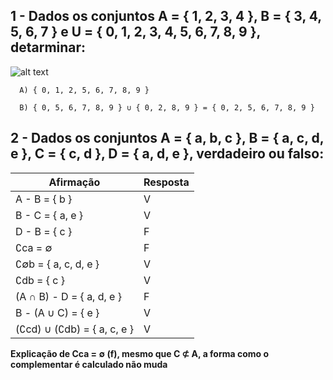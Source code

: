 ## 1 - Dados os conjuntos A = { 1, 2, 3, 4 }, B = { 3, 4, 5, 6, 7 } e U = { 0, 1, 2, 3, 4, 5, 6, 7, 8, 9 }, detarminar:

![alt text](../../../../img/3.png)

```
  A) { 0, 1, 2, 5, 6, 7, 8, 9 }
```

```
  B) { 0, 5, 6, 7, 8, 9 } ∪ { 0, 2, 8, 9 } = { 0, 2, 5, 6, 7, 8, 9 } 
```
## 2 - Dados os conjuntos A = { a, b, c }, B = { a, c, d, e }, C = { c, d }, D = { a, d, e }, verdadeiro ou falso:

| Afirmação                   | Resposta |
| -------------               | -------- |
| A - B = { b }               | V        |
| B - C = { a, e }            | V        |
| D - B = { c }               | F        |
| ∁ca = ∅                     | F        |
| ∁∅b = { a, c, d, e }        | V        |
| ∁db = { c }                 | V        |
| (A ∩ B) - D = { a, d, e }   | F        |
| B - (A ∪ C) = { e }         | V        |
| (∁cd) ∪ (∁db) = { a, c, e } | V        |

**Explicação de Cca = ∅ (f), mesmo que C ⊄ A, a forma como o complementar é calculado não muda**